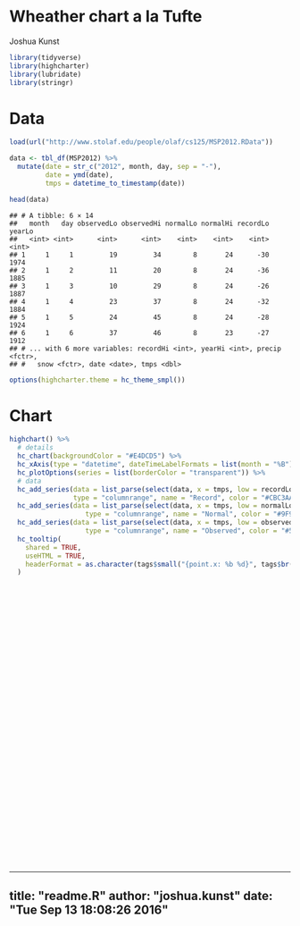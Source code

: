 # Wheather chart a la Tufte
Joshua Kunst  






```r
library(tidyverse)
library(highcharter)
library(lubridate)
library(stringr)
```

# Data


```r
load(url("http://www.stolaf.edu/people/olaf/cs125/MSP2012.RData"))

data <- tbl_df(MSP2012) %>%
  mutate(date = str_c("2012", month, day, sep = "-"),
         date = ymd(date),
         tmps = datetime_to_timestamp(date))

head(data)
```

```
## # A tibble: 6 × 14
##   month   day observedLo observedHi normalLo normalHi recordLo yearLo
##   <int> <int>      <int>      <int>    <int>    <int>    <int>  <int>
## 1     1     1         19         34        8       24      -30   1974
## 2     1     2         11         20        8       24      -36   1885
## 3     1     3         10         29        8       24      -26   1887
## 4     1     4         23         37        8       24      -32   1884
## 5     1     5         24         45        8       24      -28   1924
## 6     1     6         37         46        8       23      -27   1912
## # ... with 6 more variables: recordHi <int>, yearHi <int>, precip <fctr>,
## #   snow <fctr>, date <date>, tmps <dbl>
```

```r
options(highcharter.theme = hc_theme_smpl())
```

# Chart


```r
highchart() %>%
  # details
  hc_chart(backgroundColor = "#E4DCD5") %>% 
  hc_xAxis(type = "datetime", dateTimeLabelFormats = list(month = "%B")) %>% 
  hc_plotOptions(series = list(borderColor = "transparent")) %>% 
  # data
  hc_add_series(data = list_parse(select(data, x = tmps, low = recordLo, high = recordHi)),
                type = "columnrange", name = "Record", color = "#CBC3AA") %>% 
  hc_add_series(data = list_parse(select(data, x = tmps, low = normalLo, high = normalHi)),
                   type = "columnrange", name = "Normal", color = "#9F9786") %>% 
  hc_add_series(data = list_parse(select(data, x = tmps, low = observedLo, high = observedHi)),
                   type = "columnrange", name = "Observed", color = "#543946") %>% 
  hc_tooltip(
    shared = TRUE,
    useHTML = TRUE,
    headerFormat = as.character(tags$small("{point.x: %b %d}", tags$br()))
  ) 
```

<!--html_preserve--><div id="htmlwidget-836fe5fa73fed12321d4" style="width:100%;height:500px;" class="highchart html-widget"></div>
<script type="application/json" data-for="htmlwidget-836fe5fa73fed12321d4">{"x":{"hc_opts":{"title":{"text":null},"yAxis":{"title":{"text":null}},"credits":{"enabled":false},"exporting":{"enabled":false},"plotOptions":{"series":{"turboThreshold":0,"borderColor":"transparent"},"treemap":{"layoutAlgorithm":"squarified"}},"annotationsOptions":{"enabledButtons":false},"chart":{"backgroundColor":"#E4DCD5"},"xAxis":{"type":"datetime","dateTimeLabelFormats":{"month":"%B"}},"series":[{"data":[{"x":1325376000000,"low":-30,"high":48},{"x":1325462400000,"low":-36,"high":45},{"x":1325548800000,"low":-26,"high":46},{"x":1325635200000,"low":-32,"high":41},{"x":1325721600000,"low":-28,"high":47},{"x":1325808000000,"low":-27,"high":49},{"x":1325894400000,"low":-34,"high":52},{"x":1325980800000,"low":-30,"high":54},{"x":1326067200000,"low":-32,"high":49},{"x":1326153600000,"low":-30,"high":52},{"x":1326240000000,"low":-31,"high":44},{"x":1326326400000,"low":-31,"high":48},{"x":1326412800000,"low":-30,"high":48},{"x":1326499200000,"low":-26,"high":49},{"x":1326585600000,"low":-37,"high":43},{"x":1326672000000,"low":-29,"high":46},{"x":1326758400000,"low":-26,"high":44},{"x":1326844800000,"low":-36,"high":48},{"x":1326931200000,"low":-34,"high":49},{"x":1327017600000,"low":-32,"high":52},{"x":1327104000000,"low":-41,"high":48},{"x":1327190400000,"low":-34,"high":51},{"x":1327276800000,"low":-34,"high":53},{"x":1327363200000,"low":-33,"high":57},{"x":1327449600000,"low":-31,"high":58},{"x":1327536000000,"low":-26,"high":52},{"x":1327622400000,"low":-23,"high":47},{"x":1327708800000,"low":-29,"high":47},{"x":1327795200000,"low":-29,"high":49},{"x":1327881600000,"low":-30,"high":48},{"x":1327968000000,"low":-27,"high":46},{"x":1328054400000,"low":-28,"high":54},{"x":1328140800000,"low":-32,"high":48},{"x":1328227200000,"low":-27,"high":51},{"x":1328313600000,"low":-28,"high":51},{"x":1328400000000,"low":-27,"high":51},{"x":1328486400000,"low":-24,"high":51},{"x":1328572800000,"low":-29,"high":53},{"x":1328659200000,"low":-29,"high":50},{"x":1328745600000,"low":-33,"high":52},{"x":1328832000000,"low":-24,"high":49},{"x":1328918400000,"low":-31,"high":57},{"x":1329004800000,"low":-30,"high":59},{"x":1329091200000,"low":-23,"high":51},{"x":1329177600000,"low":-25,"high":50},{"x":1329264000000,"low":-25,"high":63},{"x":1329350400000,"low":-26,"high":60},{"x":1329436800000,"low":-20,"high":55},{"x":1329523200000,"low":-21,"high":58},{"x":1329609600000,"low":-20,"high":57},{"x":1329696000000,"low":-20,"high":57},{"x":1329782400000,"low":-21,"high":59},{"x":1329868800000,"low":-22,"high":57},{"x":1329955200000,"low":-25,"high":59},{"x":1330041600000,"low":-20,"high":59},{"x":1330128000000,"low":-23,"high":58},{"x":1330214400000,"low":-21,"high":64},{"x":1330300800000,"low":-22,"high":54},{"x":1330387200000,"low":-26,"high":57},{"x":1330473600000,"low":-10,"high":61},{"x":1330560000000,"low":-32,"high":59},{"x":1330646400000,"low":-17,"high":54},{"x":1330732800000,"low":-13,"high":65},{"x":1330819200000,"low":-22,"high":61},{"x":1330905600000,"low":-14,"high":72},{"x":1330992000000,"low":-16,"high":69},{"x":1331078400000,"low":-16,"high":73},{"x":1331164800000,"low":-8,"high":69},{"x":1331251200000,"low":-10,"high":61},{"x":1331337600000,"low":-17,"high":66},{"x":1331424000000,"low":-27,"high":66},{"x":1331510400000,"low":-8,"high":69},{"x":1331596800000,"low":-9,"high":67},{"x":1331683200000,"low":-10,"high":73},{"x":1331769600000,"low":-7,"high":69},{"x":1331856000000,"low":-10,"high":79},{"x":1331942400000,"low":-8,"high":80},{"x":1332028800000,"low":-8,"high":79},{"x":1332115200000,"low":-15,"high":79},{"x":1332201600000,"low":-9,"high":66},{"x":1332288000000,"low":-8,"high":76},{"x":1332374400000,"low":-14,"high":71},{"x":1332460800000,"low":-4,"high":83},{"x":1332547200000,"low":-8,"high":76},{"x":1332633600000,"low":-5,"high":78},{"x":1332720000000,"low":-10,"high":81},{"x":1332806400000,"low":5,"high":75},{"x":1332892800000,"low":-1,"high":78},{"x":1332979200000,"low":-5,"high":83},{"x":1333065600000,"low":-3,"high":83},{"x":1333152000000,"low":-1,"high":82},{"x":1333238400000,"low":9,"high":82},{"x":1333324800000,"low":9,"high":78},{"x":1333411200000,"low":9,"high":80},{"x":1333497600000,"low":5,"high":81},{"x":1333584000000,"low":12,"high":80},{"x":1333670400000,"low":10,"high":86},{"x":1333756800000,"low":6,"high":83},{"x":1333843200000,"low":9,"high":83},{"x":1333929600000,"low":15,"high":81},{"x":1334016000000,"low":18,"high":88},{"x":1334102400000,"low":12,"high":83},{"x":1334188800000,"low":12,"high":83},{"x":1334275200000,"low":2,"high":84},{"x":1334361600000,"low":18,"high":89},{"x":1334448000000,"low":18,"high":91},{"x":1334534400000,"low":10,"high":88},{"x":1334620800000,"low":10,"high":85},{"x":1334707200000,"low":21,"high":89},{"x":1334793600000,"low":19,"high":87},{"x":1334880000000,"low":26,"high":83},{"x":1334966400000,"low":22,"high":95},{"x":1335052800000,"low":23,"high":90},{"x":1335139200000,"low":19,"high":86},{"x":1335225600000,"low":24,"high":84},{"x":1335312000000,"low":25,"high":91},{"x":1335398400000,"low":26,"high":85},{"x":1335484800000,"low":21,"high":85},{"x":1335571200000,"low":26,"high":91},{"x":1335657600000,"low":22,"high":92},{"x":1335744000000,"low":24,"high":91},{"x":1335830400000,"low":24,"high":91},{"x":1335916800000,"low":24,"high":91},{"x":1336003200000,"low":18,"high":93},{"x":1336089600000,"low":22,"high":91},{"x":1336176000000,"low":27,"high":89},{"x":1336262400000,"low":25,"high":89},{"x":1336348800000,"low":27,"high":92},{"x":1336435200000,"low":28,"high":90},{"x":1336521600000,"low":27,"high":91},{"x":1336608000000,"low":28,"high":90},{"x":1336694400000,"low":27,"high":88},{"x":1336780800000,"low":28,"high":90},{"x":1336867200000,"low":29,"high":92},{"x":1336953600000,"low":32,"high":95},{"x":1337040000000,"low":31,"high":94},{"x":1337126400000,"low":31,"high":94},{"x":1337212800000,"low":31,"high":93},{"x":1337299200000,"low":27,"high":93},{"x":1337385600000,"low":33,"high":97},{"x":1337472000000,"low":31,"high":94},{"x":1337558400000,"low":33,"high":92},{"x":1337644800000,"low":32,"high":99},{"x":1337731200000,"low":28,"high":89},{"x":1337817600000,"low":32,"high":95},{"x":1337904000000,"low":33,"high":94},{"x":1337990400000,"low":34,"high":96},{"x":1338076800000,"low":34,"high":95},{"x":1338163200000,"low":36,"high":98},{"x":1338249600000,"low":33,"high":94},{"x":1338336000000,"low":37,"high":98},{"x":1338422400000,"low":33,"high":106},{"x":1338508800000,"low":37,"high":92},{"x":1338595200000,"low":35,"high":93},{"x":1338681600000,"low":34,"high":92},{"x":1338768000000,"low":38,"high":96},{"x":1338854400000,"low":40,"high":92},{"x":1338940800000,"low":36,"high":97},{"x":1339027200000,"low":35,"high":103},{"x":1339113600000,"low":36,"high":102},{"x":1339200000000,"low":39,"high":95},{"x":1339286400000,"low":40,"high":99},{"x":1339372800000,"low":40,"high":96},{"x":1339459200000,"low":39,"high":95},{"x":1339545600000,"low":37,"high":100},{"x":1339632000000,"low":44,"high":98},{"x":1339718400000,"low":41,"high":94},{"x":1339804800000,"low":43,"high":97},{"x":1339891200000,"low":42,"high":97},{"x":1339977600000,"low":39,"high":98},{"x":1340064000000,"low":41,"high":100},{"x":1340150400000,"low":41,"high":98},{"x":1340236800000,"low":39,"high":95},{"x":1340323200000,"low":42,"high":98},{"x":1340409600000,"low":44,"high":99},{"x":1340496000000,"low":44,"high":101},{"x":1340582400000,"low":46,"high":98},{"x":1340668800000,"low":46,"high":99},{"x":1340755200000,"low":44,"high":104},{"x":1340841600000,"low":47,"high":102},{"x":1340928000000,"low":47,"high":102},{"x":1341014400000,"low":47,"high":100},{"x":1341100800000,"low":46,"high":100},{"x":1341187200000,"low":49,"high":99},{"x":1341273600000,"low":47,"high":100},{"x":1341360000000,"low":43,"high":101},{"x":1341446400000,"low":45,"high":100},{"x":1341532800000,"low":49,"high":104},{"x":1341619200000,"low":44,"high":101},{"x":1341705600000,"low":51,"high":101},{"x":1341792000000,"low":48,"high":99},{"x":1341878400000,"low":49,"high":106},{"x":1341964800000,"low":49,"high":106},{"x":1342051200000,"low":48,"high":106},{"x":1342137600000,"low":50,"high":105},{"x":1342224000000,"low":50,"high":108},{"x":1342310400000,"low":49,"high":102},{"x":1342396800000,"low":51,"high":102},{"x":1342483200000,"low":52,"high":99},{"x":1342569600000,"low":49,"high":101},{"x":1342656000000,"low":46,"high":100},{"x":1342742400000,"low":51,"high":102},{"x":1342828800000,"low":49,"high":105},{"x":1342915200000,"low":49,"high":105},{"x":1343001600000,"low":47,"high":105},{"x":1343088000000,"low":49,"high":104},{"x":1343174400000,"low":50,"high":99},{"x":1343260800000,"low":45,"high":100},{"x":1343347200000,"low":49,"high":104},{"x":1343433600000,"low":50,"high":100},{"x":1343520000000,"low":47,"high":98},{"x":1343606400000,"low":50,"high":100},{"x":1343692800000,"low":47,"high":105},{"x":1343779200000,"low":49,"high":101},{"x":1343865600000,"low":46,"high":99},{"x":1343952000000,"low":46,"high":99},{"x":1344038400000,"low":48,"high":102},{"x":1344124800000,"low":48,"high":100},{"x":1344211200000,"low":48,"high":99},{"x":1344297600000,"low":45,"high":98},{"x":1344384000000,"low":47,"high":96},{"x":1344470400000,"low":46,"high":95},{"x":1344556800000,"low":46,"high":101},{"x":1344643200000,"low":47,"high":97},{"x":1344729600000,"low":45,"high":94},{"x":1344816000000,"low":48,"high":98},{"x":1344902400000,"low":43,"high":96},{"x":1344988800000,"low":47,"high":103},{"x":1345075200000,"low":47,"high":99},{"x":1345161600000,"low":42,"high":100},{"x":1345248000000,"low":41,"high":98},{"x":1345334400000,"low":39,"high":97},{"x":1345420800000,"low":40,"high":97},{"x":1345507200000,"low":44,"high":98},{"x":1345593600000,"low":43,"high":97},{"x":1345680000000,"low":42,"high":97},{"x":1345766400000,"low":43,"high":98},{"x":1345852800000,"low":41,"high":94},{"x":1345939200000,"low":44,"high":94},{"x":1346025600000,"low":42,"high":99},{"x":1346112000000,"low":42,"high":94},{"x":1346198400000,"low":45,"high":96},{"x":1346284800000,"low":45,"high":96},{"x":1346371200000,"low":40,"high":94},{"x":1346457600000,"low":36,"high":97},{"x":1346544000000,"low":42,"high":97},{"x":1346630400000,"low":32,"high":97},{"x":1346716800000,"low":39,"high":98},{"x":1346803200000,"low":36,"high":98},{"x":1346889600000,"low":35,"high":98},{"x":1346976000000,"low":40,"high":98},{"x":1347062400000,"low":36,"high":99},{"x":1347148800000,"low":38,"high":95},{"x":1347235200000,"low":37,"high":104},{"x":1347321600000,"low":35,"high":96},{"x":1347408000000,"low":36,"high":94},{"x":1347494400000,"low":33,"high":95},{"x":1347580800000,"low":33,"high":98},{"x":1347667200000,"low":36,"high":98},{"x":1347753600000,"low":38,"high":94},{"x":1347840000000,"low":34,"high":96},{"x":1347926400000,"low":32,"high":93},{"x":1348012800000,"low":33,"high":94},{"x":1348099200000,"low":28,"high":91},{"x":1348185600000,"low":32,"high":94},{"x":1348272000000,"low":26,"high":95},{"x":1348358400000,"low":30,"high":90},{"x":1348444800000,"low":30,"high":89},{"x":1348531200000,"low":31,"high":91},{"x":1348617600000,"low":27,"high":87},{"x":1348704000000,"low":29,"high":88},{"x":1348790400000,"low":26,"high":91},{"x":1348876800000,"low":27,"high":89},{"x":1348963200000,"low":26,"high":87},{"x":1349049600000,"low":24,"high":87},{"x":1349136000000,"low":22,"high":89},{"x":1349222400000,"low":26,"high":90},{"x":1349308800000,"low":24,"high":89},{"x":1349395200000,"low":25,"high":88},{"x":1349481600000,"low":25,"high":87},{"x":1349568000000,"low":25,"high":85},{"x":1349654400000,"low":23,"high":87},{"x":1349740800000,"low":22,"high":86},{"x":1349827200000,"low":25,"high":90},{"x":1349913600000,"low":22,"high":84},{"x":1350000000000,"low":23,"high":87},{"x":1350086400000,"low":22,"high":84},{"x":1350172800000,"low":24,"high":86},{"x":1350259200000,"low":21,"high":85},{"x":1350345600000,"low":23,"high":86},{"x":1350432000000,"low":22,"high":84},{"x":1350518400000,"low":18,"high":87},{"x":1350604800000,"low":15,"high":84},{"x":1350691200000,"low":18,"high":83},{"x":1350777600000,"low":16,"high":88},{"x":1350864000000,"low":20,"high":81},{"x":1350950400000,"low":17,"high":82},{"x":1351036800000,"low":15,"high":80},{"x":1351123200000,"low":12,"high":82},{"x":1351209600000,"low":16,"high":83},{"x":1351296000000,"low":13,"high":74},{"x":1351382400000,"low":17,"high":75},{"x":1351468800000,"low":15,"high":78},{"x":1351555200000,"low":10,"high":83},{"x":1351641600000,"low":15,"high":83},{"x":1351728000000,"low":10,"high":77},{"x":1351814400000,"low":9,"high":72},{"x":1351900800000,"low":8,"high":74},{"x":1351987200000,"low":-3,"high":74},{"x":1352073600000,"low":3,"high":71},{"x":1352160000000,"low":0,"high":73},{"x":1352246400000,"low":-6,"high":72},{"x":1352332800000,"low":1,"high":77},{"x":1352419200000,"low":12,"high":70},{"x":1352505600000,"low":3,"high":69},{"x":1352592000000,"low":-1,"high":64},{"x":1352678400000,"low":-4,"high":65},{"x":1352764800000,"low":0,"high":71},{"x":1352851200000,"low":0,"high":71},{"x":1352937600000,"low":1,"high":69},{"x":1353024000000,"low":-2,"high":68},{"x":1353110400000,"low":-5,"high":71},{"x":1353196800000,"low":-4,"high":68},{"x":1353283200000,"low":-5,"high":65},{"x":1353369600000,"low":-3,"high":63},{"x":1353456000000,"low":-11,"high":67},{"x":1353542400000,"low":-6,"high":60},{"x":1353628800000,"low":-6,"high":55},{"x":1353715200000,"low":-10,"high":59},{"x":1353801600000,"low":-18,"high":62},{"x":1353888000000,"low":-16,"high":62},{"x":1353974400000,"low":-13,"high":64},{"x":1354060800000,"low":-21,"high":58},{"x":1354147200000,"low":-25,"high":62},{"x":1354233600000,"low":-17,"high":62},{"x":1354320000000,"low":-15,"high":68},{"x":1354406400000,"low":-17,"high":63},{"x":1354492800000,"low":-19,"high":62},{"x":1354579200000,"low":-15,"high":56},{"x":1354665600000,"low":-14,"high":63},{"x":1354752000000,"low":-19,"high":63},{"x":1354838400000,"low":-20,"high":54},{"x":1354924800000,"low":-22,"high":50},{"x":1355011200000,"low":-27,"high":58},{"x":1355097600000,"low":-18,"high":54},{"x":1355184000000,"low":-14,"high":56},{"x":1355270400000,"low":-15,"high":53},{"x":1355356800000,"low":-21,"high":53},{"x":1355443200000,"low":-27,"high":55},{"x":1355529600000,"low":-21,"high":49},{"x":1355616000000,"low":-22,"high":58},{"x":1355702400000,"low":-17,"high":53},{"x":1355788800000,"low":-24,"high":55},{"x":1355875200000,"low":-29,"high":52},{"x":1355961600000,"low":-24,"high":51},{"x":1356048000000,"low":-24,"high":56},{"x":1356134400000,"low":-20,"high":53},{"x":1356220800000,"low":-27,"high":58},{"x":1356307200000,"low":-31,"high":47},{"x":1356393600000,"low":-39,"high":51},{"x":1356480000000,"low":-27,"high":52},{"x":1356566400000,"low":-24,"high":46},{"x":1356652800000,"low":-27,"high":45},{"x":1356739200000,"low":-24,"high":53},{"x":1356825600000,"low":-20,"high":51},{"x":1356912000000,"low":-24,"high":50}],"type":"columnrange","name":"Record","color":"#CBC3AA"},{"data":[{"x":1325376000000,"low":8,"high":24},{"x":1325462400000,"low":8,"high":24},{"x":1325548800000,"low":8,"high":24},{"x":1325635200000,"low":8,"high":24},{"x":1325721600000,"low":8,"high":24},{"x":1325808000000,"low":8,"high":23},{"x":1325894400000,"low":8,"high":23},{"x":1325980800000,"low":8,"high":23},{"x":1326067200000,"low":7,"high":23},{"x":1326153600000,"low":7,"high":23},{"x":1326240000000,"low":7,"high":23},{"x":1326326400000,"low":7,"high":23},{"x":1326412800000,"low":7,"high":23},{"x":1326499200000,"low":7,"high":23},{"x":1326585600000,"low":7,"high":23},{"x":1326672000000,"low":7,"high":23},{"x":1326758400000,"low":7,"high":23},{"x":1326844800000,"low":7,"high":23},{"x":1326931200000,"low":7,"high":24},{"x":1327017600000,"low":7,"high":24},{"x":1327104000000,"low":7,"high":24},{"x":1327190400000,"low":7,"high":24},{"x":1327276800000,"low":7,"high":24},{"x":1327363200000,"low":7,"high":24},{"x":1327449600000,"low":7,"high":24},{"x":1327536000000,"low":8,"high":24},{"x":1327622400000,"low":8,"high":24},{"x":1327708800000,"low":8,"high":25},{"x":1327795200000,"low":8,"high":25},{"x":1327881600000,"low":8,"high":25},{"x":1327968000000,"low":8,"high":25},{"x":1328054400000,"low":9,"high":25},{"x":1328140800000,"low":9,"high":25},{"x":1328227200000,"low":9,"high":26},{"x":1328313600000,"low":9,"high":26},{"x":1328400000000,"low":10,"high":26},{"x":1328486400000,"low":10,"high":26},{"x":1328572800000,"low":10,"high":27},{"x":1328659200000,"low":10,"high":27},{"x":1328745600000,"low":11,"high":27},{"x":1328832000000,"low":11,"high":27},{"x":1328918400000,"low":11,"high":28},{"x":1329004800000,"low":12,"high":28},{"x":1329091200000,"low":12,"high":28},{"x":1329177600000,"low":12,"high":29},{"x":1329264000000,"low":13,"high":29},{"x":1329350400000,"low":13,"high":29},{"x":1329436800000,"low":14,"high":30},{"x":1329523200000,"low":14,"high":30},{"x":1329609600000,"low":14,"high":30},{"x":1329696000000,"low":15,"high":31},{"x":1329782400000,"low":15,"high":31},{"x":1329868800000,"low":16,"high":31},{"x":1329955200000,"low":16,"high":32},{"x":1330041600000,"low":16,"high":32},{"x":1330128000000,"low":17,"high":32},{"x":1330214400000,"low":17,"high":33},{"x":1330300800000,"low":18,"high":33},{"x":1330387200000,"low":18,"high":34},{"x":1330473600000,"low":18,"high":34},{"x":1330560000000,"low":18,"high":34},{"x":1330646400000,"low":19,"high":35},{"x":1330732800000,"low":19,"high":35},{"x":1330819200000,"low":20,"high":35},{"x":1330905600000,"low":20,"high":36},{"x":1330992000000,"low":20,"high":36},{"x":1331078400000,"low":21,"high":37},{"x":1331164800000,"low":21,"high":37},{"x":1331251200000,"low":22,"high":38},{"x":1331337600000,"low":22,"high":38},{"x":1331424000000,"low":22,"high":39},{"x":1331510400000,"low":23,"high":39},{"x":1331596800000,"low":23,"high":40},{"x":1331683200000,"low":24,"high":40},{"x":1331769600000,"low":24,"high":41},{"x":1331856000000,"low":24,"high":41},{"x":1331942400000,"low":25,"high":42},{"x":1332028800000,"low":25,"high":42},{"x":1332115200000,"low":25,"high":43},{"x":1332201600000,"low":26,"high":43},{"x":1332288000000,"low":26,"high":44},{"x":1332374400000,"low":27,"high":44},{"x":1332460800000,"low":27,"high":45},{"x":1332547200000,"low":27,"high":45},{"x":1332633600000,"low":28,"high":46},{"x":1332720000000,"low":28,"high":47},{"x":1332806400000,"low":29,"high":47},{"x":1332892800000,"low":29,"high":48},{"x":1332979200000,"low":29,"high":48},{"x":1333065600000,"low":30,"high":49},{"x":1333152000000,"low":30,"high":49},{"x":1333238400000,"low":31,"high":50},{"x":1333324800000,"low":31,"high":51},{"x":1333411200000,"low":32,"high":51},{"x":1333497600000,"low":32,"high":52},{"x":1333584000000,"low":32,"high":52},{"x":1333670400000,"low":33,"high":53},{"x":1333756800000,"low":33,"high":53},{"x":1333843200000,"low":34,"high":54},{"x":1333929600000,"low":34,"high":55},{"x":1334016000000,"low":35,"high":55},{"x":1334102400000,"low":35,"high":56},{"x":1334188800000,"low":36,"high":56},{"x":1334275200000,"low":36,"high":57},{"x":1334361600000,"low":37,"high":57},{"x":1334448000000,"low":37,"high":58},{"x":1334534400000,"low":38,"high":58},{"x":1334620800000,"low":38,"high":59},{"x":1334707200000,"low":38,"high":59},{"x":1334793600000,"low":39,"high":60},{"x":1334880000000,"low":39,"high":60},{"x":1334966400000,"low":40,"high":61},{"x":1335052800000,"low":40,"high":61},{"x":1335139200000,"low":41,"high":62},{"x":1335225600000,"low":41,"high":62},{"x":1335312000000,"low":42,"high":63},{"x":1335398400000,"low":42,"high":63},{"x":1335484800000,"low":42,"high":63},{"x":1335571200000,"low":43,"high":64},{"x":1335657600000,"low":43,"high":64},{"x":1335744000000,"low":44,"high":65},{"x":1335830400000,"low":44,"high":65},{"x":1335916800000,"low":44,"high":65},{"x":1336003200000,"low":45,"high":66},{"x":1336089600000,"low":45,"high":66},{"x":1336176000000,"low":45,"high":66},{"x":1336262400000,"low":46,"high":67},{"x":1336348800000,"low":46,"high":67},{"x":1336435200000,"low":47,"high":67},{"x":1336521600000,"low":47,"high":68},{"x":1336608000000,"low":47,"high":68},{"x":1336694400000,"low":47,"high":68},{"x":1336780800000,"low":48,"high":68},{"x":1336867200000,"low":48,"high":69},{"x":1336953600000,"low":48,"high":69},{"x":1337040000000,"low":49,"high":69},{"x":1337126400000,"low":49,"high":69},{"x":1337212800000,"low":49,"high":70},{"x":1337299200000,"low":50,"high":70},{"x":1337385600000,"low":50,"high":70},{"x":1337472000000,"low":50,"high":71},{"x":1337558400000,"low":51,"high":71},{"x":1337644800000,"low":51,"high":71},{"x":1337731200000,"low":51,"high":71},{"x":1337817600000,"low":51,"high":72},{"x":1337904000000,"low":52,"high":72},{"x":1337990400000,"low":52,"high":72},{"x":1338076800000,"low":52,"high":73},{"x":1338163200000,"low":53,"high":73},{"x":1338249600000,"low":53,"high":73},{"x":1338336000000,"low":53,"high":74},{"x":1338422400000,"low":54,"high":74},{"x":1338508800000,"low":54,"high":74},{"x":1338595200000,"low":54,"high":74},{"x":1338681600000,"low":55,"high":75},{"x":1338768000000,"low":55,"high":75},{"x":1338854400000,"low":55,"high":76},{"x":1338940800000,"low":56,"high":76},{"x":1339027200000,"low":56,"high":76},{"x":1339113600000,"low":56,"high":77},{"x":1339200000000,"low":57,"high":77},{"x":1339286400000,"low":57,"high":77},{"x":1339372800000,"low":57,"high":78},{"x":1339459200000,"low":58,"high":78},{"x":1339545600000,"low":58,"high":78},{"x":1339632000000,"low":59,"high":79},{"x":1339718400000,"low":59,"high":79},{"x":1339804800000,"low":59,"high":79},{"x":1339891200000,"low":60,"high":80},{"x":1339977600000,"low":60,"high":80},{"x":1340064000000,"low":60,"high":80},{"x":1340150400000,"low":61,"high":80},{"x":1340236800000,"low":61,"high":81},{"x":1340323200000,"low":61,"high":81},{"x":1340409600000,"low":61,"high":81},{"x":1340496000000,"low":62,"high":82},{"x":1340582400000,"low":62,"high":82},{"x":1340668800000,"low":62,"high":82},{"x":1340755200000,"low":62,"high":82},{"x":1340841600000,"low":63,"high":82},{"x":1340928000000,"low":63,"high":83},{"x":1341014400000,"low":63,"high":83},{"x":1341100800000,"low":63,"high":83},{"x":1341187200000,"low":63,"high":83},{"x":1341273600000,"low":64,"high":83},{"x":1341360000000,"low":64,"high":83},{"x":1341446400000,"low":64,"high":83},{"x":1341532800000,"low":64,"high":84},{"x":1341619200000,"low":64,"high":84},{"x":1341705600000,"low":64,"high":84},{"x":1341792000000,"low":64,"high":84},{"x":1341878400000,"low":64,"high":84},{"x":1341964800000,"low":64,"high":84},{"x":1342051200000,"low":64,"high":84},{"x":1342137600000,"low":64,"high":84},{"x":1342224000000,"low":65,"high":84},{"x":1342310400000,"low":65,"high":84},{"x":1342396800000,"low":65,"high":84},{"x":1342483200000,"low":64,"high":84},{"x":1342569600000,"low":64,"high":84},{"x":1342656000000,"low":64,"high":84},{"x":1342742400000,"low":64,"high":84},{"x":1342828800000,"low":64,"high":84},{"x":1342915200000,"low":64,"high":83},{"x":1343001600000,"low":64,"high":83},{"x":1343088000000,"low":64,"high":83},{"x":1343174400000,"low":64,"high":83},{"x":1343260800000,"low":64,"high":83},{"x":1343347200000,"low":64,"high":83},{"x":1343433600000,"low":64,"high":83},{"x":1343520000000,"low":64,"high":83},{"x":1343606400000,"low":64,"high":83},{"x":1343692800000,"low":64,"high":83},{"x":1343779200000,"low":64,"high":83},{"x":1343865600000,"low":64,"high":83},{"x":1343952000000,"low":63,"high":82},{"x":1344038400000,"low":63,"high":82},{"x":1344124800000,"low":63,"high":82},{"x":1344211200000,"low":63,"high":82},{"x":1344297600000,"low":63,"high":82},{"x":1344384000000,"low":63,"high":82},{"x":1344470400000,"low":63,"high":82},{"x":1344556800000,"low":63,"high":82},{"x":1344643200000,"low":63,"high":81},{"x":1344729600000,"low":63,"high":81},{"x":1344816000000,"low":63,"high":81},{"x":1344902400000,"low":62,"high":81},{"x":1344988800000,"low":62,"high":81},{"x":1345075200000,"low":62,"high":81},{"x":1345161600000,"low":62,"high":81},{"x":1345248000000,"low":62,"high":80},{"x":1345334400000,"low":62,"high":80},{"x":1345420800000,"low":62,"high":80},{"x":1345507200000,"low":61,"high":80},{"x":1345593600000,"low":61,"high":80},{"x":1345680000000,"low":61,"high":80},{"x":1345766400000,"low":61,"high":79},{"x":1345852800000,"low":61,"high":79},{"x":1345939200000,"low":60,"high":79},{"x":1346025600000,"low":60,"high":79},{"x":1346112000000,"low":60,"high":78},{"x":1346198400000,"low":60,"high":78},{"x":1346284800000,"low":59,"high":78},{"x":1346371200000,"low":59,"high":78},{"x":1346457600000,"low":59,"high":77},{"x":1346544000000,"low":58,"high":77},{"x":1346630400000,"low":58,"high":77},{"x":1346716800000,"low":58,"high":76},{"x":1346803200000,"low":57,"high":76},{"x":1346889600000,"low":57,"high":76},{"x":1346976000000,"low":56,"high":75},{"x":1347062400000,"low":56,"high":75},{"x":1347148800000,"low":56,"high":75},{"x":1347235200000,"low":55,"high":74},{"x":1347321600000,"low":55,"high":74},{"x":1347408000000,"low":54,"high":73},{"x":1347494400000,"low":54,"high":73},{"x":1347580800000,"low":53,"high":73},{"x":1347667200000,"low":53,"high":72},{"x":1347753600000,"low":52,"high":72},{"x":1347840000000,"low":52,"high":71},{"x":1347926400000,"low":51,"high":71},{"x":1348012800000,"low":51,"high":70},{"x":1348099200000,"low":50,"high":70},{"x":1348185600000,"low":50,"high":70},{"x":1348272000000,"low":49,"high":69},{"x":1348358400000,"low":49,"high":69},{"x":1348444800000,"low":49,"high":68},{"x":1348531200000,"low":48,"high":68},{"x":1348617600000,"low":48,"high":67},{"x":1348704000000,"low":47,"high":67},{"x":1348790400000,"low":47,"high":66},{"x":1348876800000,"low":46,"high":66},{"x":1348963200000,"low":46,"high":65},{"x":1349049600000,"low":45,"high":65},{"x":1349136000000,"low":45,"high":65},{"x":1349222400000,"low":45,"high":64},{"x":1349308800000,"low":44,"high":64},{"x":1349395200000,"low":44,"high":63},{"x":1349481600000,"low":43,"high":63},{"x":1349568000000,"low":43,"high":62},{"x":1349654400000,"low":43,"high":62},{"x":1349740800000,"low":42,"high":61},{"x":1349827200000,"low":42,"high":61},{"x":1349913600000,"low":41,"high":61},{"x":1350000000000,"low":41,"high":60},{"x":1350086400000,"low":41,"high":60},{"x":1350172800000,"low":40,"high":59},{"x":1350259200000,"low":40,"high":59},{"x":1350345600000,"low":40,"high":58},{"x":1350432000000,"low":39,"high":58},{"x":1350518400000,"low":39,"high":57},{"x":1350604800000,"low":39,"high":57},{"x":1350691200000,"low":38,"high":56},{"x":1350777600000,"low":38,"high":56},{"x":1350864000000,"low":38,"high":55},{"x":1350950400000,"low":37,"high":55},{"x":1351036800000,"low":37,"high":54},{"x":1351123200000,"low":37,"high":54},{"x":1351209600000,"low":36,"high":53},{"x":1351296000000,"low":36,"high":53},{"x":1351382400000,"low":35,"high":52},{"x":1351468800000,"low":35,"high":52},{"x":1351555200000,"low":35,"high":51},{"x":1351641600000,"low":34,"high":51},{"x":1351728000000,"low":34,"high":50},{"x":1351814400000,"low":33,"high":49},{"x":1351900800000,"low":33,"high":49},{"x":1351987200000,"low":32,"high":48},{"x":1352073600000,"low":32,"high":48},{"x":1352160000000,"low":31,"high":47},{"x":1352246400000,"low":31,"high":46},{"x":1352332800000,"low":30,"high":46},{"x":1352419200000,"low":30,"high":45},{"x":1352505600000,"low":29,"high":45},{"x":1352592000000,"low":29,"high":44},{"x":1352678400000,"low":28,"high":43},{"x":1352764800000,"low":28,"high":43},{"x":1352851200000,"low":27,"high":42},{"x":1352937600000,"low":27,"high":41},{"x":1353024000000,"low":26,"high":41},{"x":1353110400000,"low":26,"high":40},{"x":1353196800000,"low":25,"high":40},{"x":1353283200000,"low":24,"high":39},{"x":1353369600000,"low":24,"high":38},{"x":1353456000000,"low":23,"high":38},{"x":1353542400000,"low":23,"high":37},{"x":1353628800000,"low":22,"high":37},{"x":1353715200000,"low":22,"high":36},{"x":1353801600000,"low":21,"high":36},{"x":1353888000000,"low":20,"high":35},{"x":1353974400000,"low":20,"high":34},{"x":1354060800000,"low":19,"high":34},{"x":1354147200000,"low":19,"high":33},{"x":1354233600000,"low":18,"high":33},{"x":1354320000000,"low":18,"high":32},{"x":1354406400000,"low":17,"high":32},{"x":1354492800000,"low":17,"high":31},{"x":1354579200000,"low":16,"high":31},{"x":1354665600000,"low":16,"high":30},{"x":1354752000000,"low":16,"high":30},{"x":1354838400000,"low":15,"high":30},{"x":1354924800000,"low":15,"high":29},{"x":1355011200000,"low":14,"high":29},{"x":1355097600000,"low":14,"high":29},{"x":1355184000000,"low":14,"high":28},{"x":1355270400000,"low":13,"high":28},{"x":1355356800000,"low":13,"high":27},{"x":1355443200000,"low":12,"high":27},{"x":1355529600000,"low":12,"high":27},{"x":1355616000000,"low":12,"high":27},{"x":1355702400000,"low":12,"high":26},{"x":1355788800000,"low":11,"high":26},{"x":1355875200000,"low":11,"high":26},{"x":1355961600000,"low":11,"high":26},{"x":1356048000000,"low":11,"high":25},{"x":1356134400000,"low":10,"high":25},{"x":1356220800000,"low":10,"high":25},{"x":1356307200000,"low":10,"high":25},{"x":1356393600000,"low":10,"high":25},{"x":1356480000000,"low":9,"high":25},{"x":1356566400000,"low":9,"high":24},{"x":1356652800000,"low":9,"high":24},{"x":1356739200000,"low":9,"high":24},{"x":1356825600000,"low":9,"high":24},{"x":1356912000000,"low":9,"high":24}],"type":"columnrange","name":"Normal","color":"#9F9786"},{"data":[{"x":1325376000000,"low":19,"high":34},{"x":1325462400000,"low":11,"high":20},{"x":1325548800000,"low":10,"high":29},{"x":1325635200000,"low":23,"high":37},{"x":1325721600000,"low":24,"high":45},{"x":1325808000000,"low":37,"high":46},{"x":1325894400000,"low":25,"high":37},{"x":1325980800000,"low":21,"high":40},{"x":1326067200000,"low":34,"high":49},{"x":1326153600000,"low":27,"high":52},{"x":1326240000000,"low":13,"high":38},{"x":1326326400000,"low":10,"high":14},{"x":1326412800000,"low":7,"high":13},{"x":1326499200000,"low":5,"high":21},{"x":1326585600000,"low":18,"high":40},{"x":1326672000000,"low":20,"high":32},{"x":1326758400000,"low":5,"high":20},{"x":1326844800000,"low":-1,"high":26},{"x":1326931200000,"low":-11,"high":4},{"x":1327017600000,"low":0,"high":12},{"x":1327104000000,"low":-1,"high":22},{"x":1327190400000,"low":20,"high":26},{"x":1327276800000,"low":19,"high":26},{"x":1327363200000,"low":12,"high":24},{"x":1327449600000,"low":22,"high":32},{"x":1327536000000,"low":24,"high":40},{"x":1327622400000,"low":20,"high":36},{"x":1327708800000,"low":18,"high":28},{"x":1327795200000,"low":11,"high":22},{"x":1327881600000,"low":19,"high":44},{"x":1327968000000,"low":29,"high":45},{"x":1328054400000,"low":28,"high":32},{"x":1328140800000,"low":28,"high":36},{"x":1328227200000,"low":27,"high":33},{"x":1328313600000,"low":23,"high":36},{"x":1328400000000,"low":27,"high":30},{"x":1328486400000,"low":25,"high":46},{"x":1328572800000,"low":15,"high":32},{"x":1328659200000,"low":12,"high":33},{"x":1328745600000,"low":17,"high":38},{"x":1328832000000,"low":6,"high":28},{"x":1328918400000,"low":1,"high":21},{"x":1329004800000,"low":6,"high":32},{"x":1329091200000,"low":15,"high":31},{"x":1329177600000,"low":22,"high":34},{"x":1329264000000,"low":23,"high":36},{"x":1329350400000,"low":24,"high":41},{"x":1329436800000,"low":26,"high":43},{"x":1329523200000,"low":18,"high":37},{"x":1329609600000,"low":19,"high":44},{"x":1329696000000,"low":27,"high":44},{"x":1329782400000,"low":30,"high":35},{"x":1329868800000,"low":22,"high":35},{"x":1329955200000,"low":28,"high":39},{"x":1330041600000,"low":14,"high":30},{"x":1330128000000,"low":11,"high":28},{"x":1330214400000,"low":26,"high":39},{"x":1330300800000,"low":22,"high":30},{"x":1330387200000,"low":24,"high":33},{"x":1330473600000,"low":31,"high":34},{"x":1330560000000,"low":29,"high":36},{"x":1330646400000,"low":28,"high":35},{"x":1330732800000,"low":16,"high":28},{"x":1330819200000,"low":8,"high":29},{"x":1330905600000,"low":16,"high":35},{"x":1330992000000,"low":29,"high":60},{"x":1331078400000,"low":26,"high":54},{"x":1331164800000,"low":21,"high":37},{"x":1331251200000,"low":15,"high":34},{"x":1331337600000,"low":34,"high":66},{"x":1331424000000,"low":46,"high":66},{"x":1331510400000,"low":43,"high":52},{"x":1331596800000,"low":34,"high":67},{"x":1331683200000,"low":48,"high":73},{"x":1331769600000,"low":42,"high":63},{"x":1331856000000,"low":42,"high":79},{"x":1331942400000,"low":59,"high":80},{"x":1332028800000,"low":61,"high":79},{"x":1332115200000,"low":61,"high":79},{"x":1332201600000,"low":57,"high":65},{"x":1332288000000,"low":55,"high":66},{"x":1332374400000,"low":56,"high":70},{"x":1332460800000,"low":59,"high":73},{"x":1332547200000,"low":51,"high":68},{"x":1332633600000,"low":38,"high":58},{"x":1332720000000,"low":37,"high":47},{"x":1332806400000,"low":42,"high":68},{"x":1332892800000,"low":40,"high":54},{"x":1332979200000,"low":40,"high":61},{"x":1333065600000,"low":39,"high":50},{"x":1333152000000,"low":41,"high":50},{"x":1333238400000,"low":45,"high":67},{"x":1333324800000,"low":50,"high":70},{"x":1333411200000,"low":46,"high":64},{"x":1333497600000,"low":40,"high":62},{"x":1333584000000,"low":42,"high":59},{"x":1333670400000,"low":37,"high":61},{"x":1333756800000,"low":44,"high":57},{"x":1333843200000,"low":37,"high":61},{"x":1333929600000,"low":31,"high":48},{"x":1334016000000,"low":28,"high":44},{"x":1334102400000,"low":27,"high":54},{"x":1334188800000,"low":34,"high":63},{"x":1334275200000,"low":47,"high":53},{"x":1334361600000,"low":45,"high":73},{"x":1334448000000,"low":47,"high":75},{"x":1334534400000,"low":34,"high":48},{"x":1334620800000,"low":33,"high":58},{"x":1334707200000,"low":46,"high":63},{"x":1334793600000,"low":39,"high":47},{"x":1334880000000,"low":33,"high":58},{"x":1334966400000,"low":41,"high":52},{"x":1335052800000,"low":41,"high":56},{"x":1335139200000,"low":36,"high":65},{"x":1335225600000,"low":49,"high":73},{"x":1335312000000,"low":49,"high":73},{"x":1335398400000,"low":44,"high":56},{"x":1335484800000,"low":42,"high":56},{"x":1335571200000,"low":40,"high":51},{"x":1335657600000,"low":44,"high":57},{"x":1335744000000,"low":44,"high":63},{"x":1335830400000,"low":51,"high":74},{"x":1335916800000,"low":58,"high":81},{"x":1336003200000,"low":60,"high":80},{"x":1336089600000,"low":53,"high":74},{"x":1336176000000,"low":54,"high":60},{"x":1336262400000,"low":52,"high":64},{"x":1336348800000,"low":51,"high":66},{"x":1336435200000,"low":49,"high":60},{"x":1336521600000,"low":46,"high":66},{"x":1336608000000,"low":46,"high":73},{"x":1336694400000,"low":51,"high":71},{"x":1336780800000,"low":50,"high":69},{"x":1336867200000,"low":49,"high":76},{"x":1336953600000,"low":55,"high":85},{"x":1337040000000,"low":55,"high":74},{"x":1337126400000,"low":47,"high":70},{"x":1337212800000,"low":56,"high":83},{"x":1337299200000,"low":63,"high":93},{"x":1337385600000,"low":63,"high":88},{"x":1337472000000,"low":51,"high":63},{"x":1337558400000,"low":47,"high":74},{"x":1337644800000,"low":56,"high":85},{"x":1337731200000,"low":64,"high":89},{"x":1337817600000,"low":57,"high":65},{"x":1337904000000,"low":53,"high":69},{"x":1337990400000,"low":59,"high":64},{"x":1338076800000,"low":64,"high":92},{"x":1338163200000,"low":60,"high":80},{"x":1338249600000,"low":52,"high":64},{"x":1338336000000,"low":47,"high":62},{"x":1338422400000,"low":49,"high":66},{"x":1338508800000,"low":46,"high":72},{"x":1338595200000,"low":54,"high":76},{"x":1338681600000,"low":57,"high":77},{"x":1338768000000,"low":60,"high":84},{"x":1338854400000,"low":61,"high":83},{"x":1338940800000,"low":62,"high":82},{"x":1339027200000,"low":65,"high":82},{"x":1339113600000,"low":71,"high":90},{"x":1339200000000,"low":72,"high":92},{"x":1339286400000,"low":64,"high":93},{"x":1339372800000,"low":55,"high":74},{"x":1339459200000,"low":51,"high":69},{"x":1339545600000,"low":55,"high":76},{"x":1339632000000,"low":61,"high":70},{"x":1339718400000,"low":63,"high":81},{"x":1339804800000,"low":66,"high":83},{"x":1339891200000,"low":60,"high":78},{"x":1339977600000,"low":67,"high":90},{"x":1340064000000,"low":65,"high":93},{"x":1340150400000,"low":64,"high":83},{"x":1340236800000,"low":61,"high":77},{"x":1340323200000,"low":62,"high":81},{"x":1340409600000,"low":66,"high":78},{"x":1340496000000,"low":66,"high":84},{"x":1340582400000,"low":60,"high":77},{"x":1340668800000,"low":60,"high":82},{"x":1340755200000,"low":69,"high":93},{"x":1340841600000,"low":71,"high":88},{"x":1340928000000,"low":64,"high":90},{"x":1341014400000,"low":70,"high":92},{"x":1341100800000,"low":73,"high":94},{"x":1341187200000,"low":77,"high":99},{"x":1341273600000,"low":68,"high":97},{"x":1341360000000,"low":81,"high":101},{"x":1341446400000,"low":79,"high":96},{"x":1341532800000,"low":66,"high":102},{"x":1341619200000,"low":64,"high":86},{"x":1341705600000,"low":71,"high":90},{"x":1341792000000,"low":69,"high":87},{"x":1341878400000,"low":65,"high":88},{"x":1341964800000,"low":66,"high":88},{"x":1342051200000,"low":70,"high":89},{"x":1342137600000,"low":67,"high":91},{"x":1342224000000,"low":68,"high":91},{"x":1342310400000,"low":74,"high":90},{"x":1342396800000,"low":77,"high":98},{"x":1342483200000,"low":76,"high":94},{"x":1342569600000,"low":71,"high":83},{"x":1342656000000,"low":69,"high":84},{"x":1342742400000,"low":67,"high":87},{"x":1342828800000,"low":71,"high":89},{"x":1342915200000,"low":75,"high":89},{"x":1343001600000,"low":76,"high":96},{"x":1343088000000,"low":70,"high":82},{"x":1343174400000,"low":75,"high":92},{"x":1343260800000,"low":66,"high":84},{"x":1343347200000,"low":64,"high":80},{"x":1343433600000,"low":65,"high":83},{"x":1343520000000,"low":66,"high":80},{"x":1343606400000,"low":69,"high":89},{"x":1343692800000,"low":68,"high":88},{"x":1343779200000,"low":69,"high":92},{"x":1343865600000,"low":72,"high":90},{"x":1343952000000,"low":66,"high":89},{"x":1344038400000,"low":65,"high":78},{"x":1344124800000,"low":57,"high":76},{"x":1344211200000,"low":61,"high":86},{"x":1344297600000,"low":68,"high":88},{"x":1344384000000,"low":64,"high":80},{"x":1344470400000,"low":60,"high":79},{"x":1344556800000,"low":56,"high":79},{"x":1344643200000,"low":54,"high":79},{"x":1344729600000,"low":61,"high":68},{"x":1344816000000,"low":57,"high":83},{"x":1344902400000,"low":59,"high":78},{"x":1344988800000,"low":64,"high":83},{"x":1345075200000,"low":59,"high":71},{"x":1345161600000,"low":50,"high":74},{"x":1345248000000,"low":56,"high":78},{"x":1345334400000,"low":57,"high":77},{"x":1345420800000,"low":51,"high":79},{"x":1345507200000,"low":56,"high":80},{"x":1345593600000,"low":58,"high":79},{"x":1345680000000,"low":70,"high":86},{"x":1345766400000,"low":66,"high":89},{"x":1345852800000,"low":66,"high":76},{"x":1345939200000,"low":67,"high":86},{"x":1346025600000,"low":61,"high":87},{"x":1346112000000,"low":66,"high":84},{"x":1346198400000,"low":69,"high":93},{"x":1346284800000,"low":72,"high":92},{"x":1346371200000,"low":63,"high":86},{"x":1346457600000,"low":65,"high":86},{"x":1346544000000,"low":62,"high":88},{"x":1346630400000,"low":70,"high":92},{"x":1346716800000,"low":68,"high":92},{"x":1346803200000,"low":61,"high":84},{"x":1346889600000,"low":57,"high":81},{"x":1346976000000,"low":55,"high":72},{"x":1347062400000,"low":50,"high":79},{"x":1347148800000,"low":52,"high":75},{"x":1347235200000,"low":54,"high":83},{"x":1347321600000,"low":63,"high":95},{"x":1347408000000,"low":56,"high":78},{"x":1347494400000,"low":53,"high":75},{"x":1347580800000,"low":50,"high":76},{"x":1347667200000,"low":52,"high":85},{"x":1347753600000,"low":61,"high":80},{"x":1347840000000,"low":47,"high":64},{"x":1347926400000,"low":43,"high":61},{"x":1348012800000,"low":52,"high":76},{"x":1348099200000,"low":50,"high":66},{"x":1348185600000,"low":40,"high":63},{"x":1348272000000,"low":39,"high":60},{"x":1348358400000,"low":36,"high":61},{"x":1348444800000,"low":40,"high":77},{"x":1348531200000,"low":45,"high":68},{"x":1348617600000,"low":40,"high":65},{"x":1348704000000,"low":41,"high":69},{"x":1348790400000,"low":46,"high":76},{"x":1348876800000,"low":51,"high":82},{"x":1348963200000,"low":48,"high":77},{"x":1349049600000,"low":53,"high":72},{"x":1349136000000,"low":44,"high":72},{"x":1349222400000,"low":48,"high":78},{"x":1349308800000,"low":42,"high":64},{"x":1349395200000,"low":36,"high":48},{"x":1349481600000,"low":33,"high":45},{"x":1349568000000,"low":28,"high":53},{"x":1349654400000,"low":39,"high":64},{"x":1349740800000,"low":36,"high":50},{"x":1349827200000,"low":32,"high":55},{"x":1349913600000,"low":33,"high":55},{"x":1350000000000,"low":28,"high":53},{"x":1350086400000,"low":47,"high":53},{"x":1350172800000,"low":45,"high":59},{"x":1350259200000,"low":38,"high":61},{"x":1350345600000,"low":52,"high":65},{"x":1350432000000,"low":47,"high":62},{"x":1350518400000,"low":43,"high":50},{"x":1350604800000,"low":38,"high":52},{"x":1350691200000,"low":34,"high":54},{"x":1350777600000,"low":42,"high":71},{"x":1350864000000,"low":50,"high":64},{"x":1350950400000,"low":55,"high":65},{"x":1351036800000,"low":47,"high":60},{"x":1351123200000,"low":35,"high":47},{"x":1351209600000,"low":32,"high":39},{"x":1351296000000,"low":28,"high":43},{"x":1351382400000,"low":29,"high":46},{"x":1351468800000,"low":31,"high":45},{"x":1351555200000,"low":28,"high":50},{"x":1351641600000,"low":25,"high":52},{"x":1351728000000,"low":31,"high":47},{"x":1351814400000,"low":27,"high":39},{"x":1351900800000,"low":37,"high":43},{"x":1351987200000,"low":30,"high":45},{"x":1352073600000,"low":38,"high":45},{"x":1352160000000,"low":38,"high":44},{"x":1352246400000,"low":38,"high":47},{"x":1352332800000,"low":34,"high":54},{"x":1352419200000,"low":35,"high":55},{"x":1352505600000,"low":44,"high":69},{"x":1352592000000,"low":22,"high":56},{"x":1352678400000,"low":19,"high":27},{"x":1352764800000,"low":18,"high":43},{"x":1352851200000,"low":34,"high":51},{"x":1352937600000,"low":29,"high":53},{"x":1353024000000,"low":23,"high":44},{"x":1353110400000,"low":32,"high":54},{"x":1353196800000,"low":43,"high":57},{"x":1353283200000,"low":38,"high":59},{"x":1353369600000,"low":33,"high":54},{"x":1353456000000,"low":38,"high":62},{"x":1353542400000,"low":24,"high":60},{"x":1353628800000,"low":14,"high":27},{"x":1353715200000,"low":11,"high":30},{"x":1353801600000,"low":23,"high":30},{"x":1353888000000,"low":10,"high":23},{"x":1353974400000,"low":16,"high":39},{"x":1354060800000,"low":25,"high":36},{"x":1354147200000,"low":23,"high":40},{"x":1354233600000,"low":31,"high":36},{"x":1354320000000,"low":34,"high":48},{"x":1354406400000,"low":29,"high":40},{"x":1354492800000,"low":37,"high":55},{"x":1354579200000,"low":21,"high":45},{"x":1354665600000,"low":19,"high":40},{"x":1354752000000,"low":27,"high":46},{"x":1354838400000,"low":24,"high":32},{"x":1354924800000,"low":25,"high":33},{"x":1355011200000,"low":20,"high":32},{"x":1355097600000,"low":2,"high":20},{"x":1355184000000,"low":4,"high":20},{"x":1355270400000,"low":12,"high":43},{"x":1355356800000,"low":24,"high":40},{"x":1355443200000,"low":20,"high":39},{"x":1355529600000,"low":33,"high":39},{"x":1355616000000,"low":20,"high":34},{"x":1355702400000,"low":20,"high":25},{"x":1355788800000,"low":23,"high":29},{"x":1355875200000,"low":27,"high":32},{"x":1355961600000,"low":13,"high":28},{"x":1356048000000,"low":9,"high":21},{"x":1356134400000,"low":9,"high":29},{"x":1356220800000,"low":10,"high":19},{"x":1356307200000,"low":6,"high":18},{"x":1356393600000,"low":0,"high":13},{"x":1356480000000,"low":5,"high":19},{"x":1356566400000,"low":8,"high":21},{"x":1356652800000,"low":13,"high":26},{"x":1356739200000,"low":5,"high":19},{"x":1356825600000,"low":1,"high":25},{"x":1356912000000,"low":1,"high":18}],"type":"columnrange","name":"Observed","color":"#543946"}],"tooltip":{"shared":true,"useHTML":true,"headerFormat":"<small>\n  {point.x: %b %d}\n  <br/>\n\u003c/small>"}},"theme":{"colors":["#d35400","#2980b9","#2ecc71","#f1c40f","#2c3e50","#7f8c8d"],"chart":{"style":{"fontFamily":"Roboto","color":"#444444"}},"xAxis":{"gridLineWidth":1,"gridLineColor":"#F3F3F3","lineColor":"#F3F3F3","minorGridLineColor":"#F3F3F3","tickColor":"#F3F3F3","tickWidth":1},"yAxis":{"gridLineColor":"#F3F3F3","lineColor":"#F3F3F3","minorGridLineColor":"#F3F3F3","tickColor":"#F3F3F3","tickWidth":1},"legendBackgroundColor":"rgba(0, 0, 0, 0.5)","background2":"#505053","dataLabelsColor":"#B0B0B3","textColor":"#C0C0C0","contrastTextColor":"#F0F0F3","maskColor":"rgba(255,255,255,0.3)","title":{"align":"left","style":{"fontFamily":"Roboto Condensed","fontWeight":"bold"}},"subtitle":{"align":"left","style":{"fontFamily":"Roboto Condensed"}},"legend":{"align":"right","verticalAlign":"bottom"}},"conf_opts":{"global":{"Date":null,"VMLRadialGradientURL":"http =//code.highcharts.com/list(version)/gfx/vml-radial-gradient.png","canvasToolsURL":"http =//code.highcharts.com/list(version)/modules/canvas-tools.js","getTimezoneOffset":null,"timezoneOffset":0,"useUTC":true},"lang":{"contextButtonTitle":"Chart context menu","decimalPoint":".","downloadJPEG":"Download JPEG image","downloadPDF":"Download PDF document","downloadPNG":"Download PNG image","downloadSVG":"Download SVG vector image","drillUpText":"Back to {series.name}","invalidDate":null,"loading":"Loading...","months":["January","February","March","April","May","June","July","August","September","October","November","December"],"noData":"No data to display","numericSymbols":["k","M","G","T","P","E"],"printChart":"Print chart","resetZoom":"Reset zoom","resetZoomTitle":"Reset zoom level 1:1","shortMonths":["Jan","Feb","Mar","Apr","May","Jun","Jul","Aug","Sep","Oct","Nov","Dec"],"thousandsSep":" ","weekdays":["Sunday","Monday","Tuesday","Wednesday","Thursday","Friday","Saturday"]}},"type":"chart","fonts":["Roboto","Roboto+Condensed"],"debug":false},"evals":[],"jsHooks":[]}</script><!--/html_preserve-->


---
title: "readme.R"
author: "joshua.kunst"
date: "Tue Sep 13 18:08:26 2016"
---
